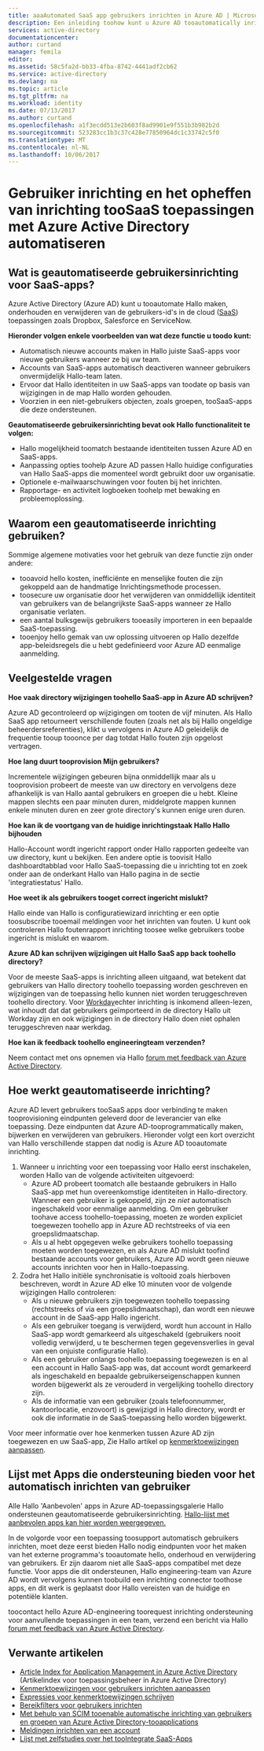 ```yaml
---
title: aaaAutomated SaaS app gebruikers inrichten in Azure AD | Microsoft Docs
description: Een inleiding toohow kunt u Azure AD tooautomatically inrichten, inrichten ongedaan, en werk continu gebruikersaccounts voor meerdere derde SaaS-toepassingen.
services: active-directory
documentationcenter: 
author: curtand
manager: femila
editor: 
ms.assetid: 58c5fa2d-bb33-4fba-8742-4441adf2cb62
ms.service: active-directory
ms.devlang: na
ms.topic: article
ms.tgt_pltfrm: na
ms.workload: identity
ms.date: 07/13/2017
ms.author: curtand
ms.openlocfilehash: a1f3ecdd513e2b603f8ad9901e9f551b3b982b2d
ms.sourcegitcommit: 523283cc1b3c37c428e77850964dc1c33742c5f0
ms.translationtype: MT
ms.contentlocale: nl-NL
ms.lasthandoff: 10/06/2017
---
```

# <a name="automate-user-provisioning-and-deprovisioning-toosaas-applications-with-azure-active-directory"></a>Gebruiker inrichting en het opheffen van inrichting tooSaaS toepassingen met Azure Active Directory automatiseren
## <a name="what-is-automated-user-provisioning-for-saas-apps"></a>Wat is geautomatiseerde gebruikersinrichting voor SaaS-apps?
Azure Active Directory (Azure AD) kunt u tooautomate Hallo maken, onderhouden en verwijderen van de gebruikers-id's in de cloud ([SaaS](https://azure.microsoft.com/overview/what-is-saas/)) toepassingen zoals Dropbox, Salesforce en ServiceNow.

**Hieronder volgen enkele voorbeelden van wat deze functie u toodo kunt:**

* Automatisch nieuwe accounts maken in Hallo juiste SaaS-apps voor nieuwe gebruikers wanneer ze bij uw team.
* Accounts van SaaS-apps automatisch deactiveren wanneer gebruikers onvermijdelijk Hallo-team laten.
* Ervoor dat Hallo identiteiten in uw SaaS-apps van toodate op basis van wijzigingen in de map Hallo worden gehouden.
* Voorzien in een niet-gebruikers objecten, zoals groepen, tooSaaS-apps die deze ondersteunen.

**Geautomatiseerde gebruikersinrichting bevat ook Hallo functionaliteit te volgen:**

* Hallo mogelijkheid toomatch bestaande identiteiten tussen Azure AD en SaaS-apps.
* Aanpassing opties toohelp Azure AD passen Hallo huidige configuraties van Hallo SaaS-apps die momenteel wordt gebruikt door uw organisatie.
* Optionele e-mailwaarschuwingen voor fouten bij het inrichten.
* Rapportage- en activiteit logboeken toohelp met bewaking en probleemoplossing.

## <a name="why-use-automated-provisioning"></a>Waarom een geautomatiseerde inrichting gebruiken?
Sommige algemene motivaties voor het gebruik van deze functie zijn onder andere:

* tooavoid hello kosten, inefficiënte en menselijke fouten die zijn gekoppeld aan de handmatige Inrichtingsmethode processen.
* toosecure uw organisatie door het verwijderen van onmiddellijk identiteit van gebruikers van de belangrijkste SaaS-apps wanneer ze Hallo organisatie verlaten.
* een aantal bulksgewijs gebruikers tooeasily importeren in een bepaalde SaaS-toepassing.
* tooenjoy hello gemak van uw oplossing uitvoeren op Hallo dezelfde app-beleidsregels die u hebt gedefinieerd voor Azure AD eenmalige aanmelding.

## <a name="frequently-asked-questions"></a>Veelgestelde vragen
**Hoe vaak directory wijzigingen toohello SaaS-app in Azure AD schrijven?**

Azure AD gecontroleerd op wijzigingen om tooten de vijf minuten. Als Hallo SaaS app retourneert verschillende fouten (zoals net als bij Hallo ongeldige beheerdersreferenties), klikt u vervolgens in Azure AD geleidelijk de frequentie tooup tooonce per dag totdat Hallo fouten zijn opgelost vertragen.

**Hoe lang duurt tooprovision Mijn gebruikers?**

Incrementele wijzigingen gebeuren bijna onmiddellijk maar als u tooprovision probeert de meeste van uw directory en vervolgens deze afhankelijk is van Hallo aantal gebruikers en groepen die u hebt. Kleine mappen slechts een paar minuten duren, middelgrote mappen kunnen enkele minuten duren en zeer grote directory's kunnen enige uren duren.

**Hoe kan ik de voortgang van de huidige inrichtingstaak Hallo Hallo bijhouden**

Hallo-Account wordt ingericht rapport onder Hallo rapporten gedeelte van uw directory, kunt u bekijken. Een andere optie is toovisit Hallo dashboardtabblad voor Hallo SaaS-toepassing die u inrichting tot en zoek onder aan de onderkant Hallo van Hallo pagina in de sectie 'integratiestatus' Hallo.

**Hoe weet ik als gebruikers tooget correct ingericht mislukt?**

Hallo einde van Hallo is configuratiewizard inrichting er een optie toosubscribe tooemail meldingen voor het inrichten van fouten. U kunt ook controleren Hallo foutenrapport inrichting toosee welke gebruikers toobe ingericht is mislukt en waarom.

**Azure AD kan schrijven wijzigingen uit Hallo SaaS app back toohello directory?**

Voor de meeste SaaS-apps is inrichting alleen uitgaand, wat betekent dat gebruikers van Hallo directory toohello toepassing worden geschreven en wijzigingen van de toepassing hello kunnen niet worden teruggeschreven toohello directory. Voor [Workday](https://msdn.microsoft.com/library/azure/dn762434.aspx)echter inrichting is inkomend alleen-lezen, wat inhoudt dat dat gebruikers geïmporteerd in de directory Hallo uit Workday zijn en ook wijzigingen in de directory Hallo doen niet ophalen teruggeschreven naar werkdag.

**Hoe kan ik feedback toohello engineeringteam verzenden?**

Neem contact met ons opnemen via Hallo [forum met feedback van Azure Active Directory](https://feedback.azure.com/forums/169401-azure-active-directory/).

## <a name="how-does-automated-provisioning-work"></a>Hoe werkt geautomatiseerde inrichting?
Azure AD levert gebruikers tooSaaS apps door verbinding te maken tooprovisioning eindpunten geleverd door de leverancier van elke toepassing. Deze eindpunten dat Azure AD-tooprogrammatically maken, bijwerken en verwijderen van gebruikers. Hieronder volgt een kort overzicht van Hallo verschillende stappen dat nodig is Azure AD tooautomate inrichting.

1. Wanneer u inrichting voor een toepassing voor Hallo eerst inschakelen, worden Hallo van de volgende activiteiten uitgevoerd:
   * Azure AD probeert toomatch alle bestaande gebruikers in Hallo SaaS-app met hun overeenkomstige identiteiten in Hallo-directory. Wanneer een gebruiker is gekoppeld, zijn ze *niet* automatisch ingeschakeld voor eenmalige aanmelding. Om een gebruiker toohave access toohello-toepassing, moeten ze worden expliciet toegewezen toohello app in Azure AD rechtstreeks of via een groepslidmaatschap.
   * Als u al hebt opgegeven welke gebruikers toohello toepassing moeten worden toegewezen, en als Azure AD mislukt toofind bestaande accounts voor gebruikers, Azure AD wordt geen nieuwe accounts inrichten voor hen in Hallo-toepassing.
2. Zodra het Hallo initiële synchronisatie is voltooid zoals hierboven beschreven, wordt in Azure AD elke 10 minuten voor de volgende wijzigingen Hallo controleren:
   * Als u nieuwe gebruikers zijn toegewezen toohello toepassing (rechtstreeks of via een groepslidmaatschap), dan wordt een nieuwe account in de SaaS-app Hallo ingericht.
   * Als een gebruiker toegang is verwijderd, wordt hun account in Hallo SaaS-app wordt gemarkeerd als uitgeschakeld (gebruikers nooit volledig verwijderd, u te beschermen tegen gegevensverlies in geval van een onjuiste configuratie Hallo).
   * Als een gebruiker onlangs toohello toepassing toegewezen is en al een account in Hallo SaaS-app was, dat account wordt gemarkeerd als ingeschakeld en bepaalde gebruikerseigenschappen kunnen worden bijgewerkt als ze verouderd in vergelijking toohello directory zijn.
   * Als de informatie van een gebruiker (zoals telefoonnummer, kantoorlocatie, enzovoort) is gewijzigd in Hallo directory, wordt er ook die informatie in de SaaS-toepassing hello worden bijgewerkt.

Voor meer informatie over hoe kenmerken tussen Azure AD zijn toegewezen en uw SaaS-app, Zie Hallo artikel op [kenmerktoewijzingen aanpassen](active-directory-saas-customizing-attribute-mappings.md).

## <a name="list-of-apps-that-support-automated-user-provisioning"></a>Lijst met Apps die ondersteuning bieden voor het automatisch inrichten van gebruiker
Alle Hallo 'Aanbevolen' apps in Azure AD-toepassingsgalerie Hallo ondersteunen geautomatiseerde gebruikersinrichting. [Hallo-lijst met aanbevolen apps kan hier worden weergegeven.](https://azuremarketplace.microsoft.com/marketplace/apps/category/azure-active-directory-apps?page=1&subcategories=featured)

In de volgorde voor een toepassing toosupport automatisch gebruikers inrichten, moet deze eerst bieden Hallo nodig eindpunten voor het maken van het externe programma's tooautomate hello, onderhoud en verwijdering van gebruikers. Er zijn daarom niet alle SaaS-apps compatibel met deze functie. Voor apps die dit ondersteunen, Hallo engineering-team van Azure AD wordt vervolgens kunnen toobuild een inrichting connector toothose apps, en dit werk is geplaatst door Hallo vereisten van de huidige en potentiële klanten.

toocontact hello Azure AD-engineering toorequest inrichting ondersteuning voor aanvullende toepassingen in een team, verzend een bericht via Hallo [forum met feedback van Azure Active Directory](https://feedback.azure.com/forums/374982-azure-active-directory-application-requests/category/172035-user-provisioning).

## <a name="related-articles"></a>Verwante artikelen
* [Article Index for Application Management in Azure Active Directory](active-directory-apps-index.md) (Artikelindex voor toepassingsbeheer in Azure Active Directory)
* [Kenmerktoewijzingen voor gebruikers inrichten aanpassen](active-directory-saas-customizing-attribute-mappings.md)
* [Expressies voor kenmerktoewijzingen schrijven](active-directory-saas-writing-expressions-for-attribute-mappings.md)
* [Bereikfilters voor gebruikers inrichten](active-directory-saas-scoping-filters.md)
* [Met behulp van SCIM tooenable automatische inrichting van gebruikers en groepen van Azure Active Directory-tooapplications](active-directory-scim-provisioning.md)
* [Meldingen inrichten van een account](active-directory-saas-account-provisioning-notifications.md)
* [Lijst met zelfstudies over het tooIntegrate SaaS-Apps](active-directory-saas-tutorial-list.md)

